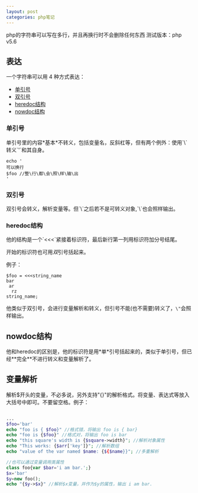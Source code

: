 ```yaml
---
layout: post
categories: php笔记
---
```


php的字符串可以写在多行，并且再换行时不会删除任何东西
测试版本：php v5.6  

## 表达

一个字符串可以用 4 种方式表达：

+ [单引号](#danyin)
+ [双引号](#shuangyin)
+ [heredoc结构](#heredoc)
+ [nowdoc结构](#nowdoc)

<h3 id='danyin'>单引号</h2>
单引号里的内容*基本*不转义，包括变量名，反斜杠等，但有两个例外：使用`\`转义`'`和其自身。

    echo '
    可以换行  
    $foo //整\行\都\会\照\样\输\出
    '

<h3 id='shuangyin'>双引号</h2>
双引号会转义，解析变量等。但`\`之后若不是可转义对象,`\`也会照样输出。  

<h3 id='heredoc'>heredoc结构</h2>
他的结构是一个`<<<`紧接着标识符，最后新行第一列用标识符加分号结尾。

开始的标识符也可用*双*引号括起来。

例子：

    $foo = <<<string_name
    bar
     ar
      rz
    string_name;

他类似于双引号，会进行变量解析和转义，但引号不能(也不需要)转义了，`\"`会照样输出。

<h2 id='nowdoc'>nowdoc结构</h2>
他和heredoc的区别是，他的标识符是用*单*引号括起来的，类似于单引号，但已经**完全**不进行转义和变量解析了。

## 变量解析

解析$开头的变量，不必多说，另外支持"{}"的解析格式。将变量、表达式等放入大括号中即可。不要留空格。例子：

```php

...
$foo='bar'
echo "foo is { $foo}" //格式错，将输出 foo is { bar}
echo "foo is {$foo}" //格式对，将输出 foo is bar
echo "this square's width is {$square->width}"; //解析对象属性
echo "This works: {$arr['key']}"; //解析数组
echo "value of the var named $name: {${$name}}"; //多重解析

//也可以通过变量调用类属性
class foo{var $bar='i am bar.';}
$x='bar'
$y=new foo();
echo "{$y->$x}" //解析$x变量，并作为$y的属性，输出 i am bar.

```

